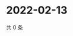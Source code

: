 # 2022-02-13

共 0 条

<!-- BEGIN WEIBO -->
<!-- 最后更新时间 Sun Feb 13 2022 03:08:34 GMT+0800 (China Standard Time) -->

<!-- END WEIBO -->
